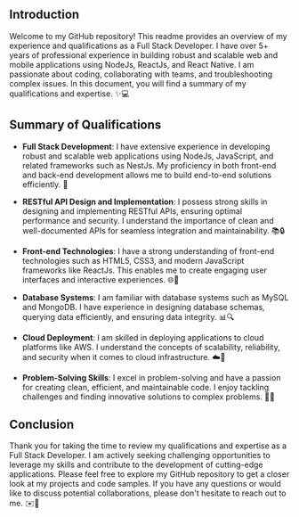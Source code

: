 ## Introduction
Welcome to my GitHub repository! This readme provides an overview of my experience and qualifications as a Full Stack Developer. I have over 5+ years of professional experience in building robust and scalable web and mobile applications using NodeJs, ReactJs, and React Native. I am passionate about coding, collaborating with teams, and troubleshooting complex issues. In this document, you will find a summary of my qualifications and expertise. ✨💻

## Summary of Qualifications
- **Full Stack Development**: I have extensive experience in developing robust and scalable web applications using NodeJs, JavaScript, and related frameworks such as NestJs. My proficiency in both front-end and back-end development allows me to build end-to-end solutions efficiently. 🚀

- **RESTful API Design and Implementation**: I possess strong skills in designing and implementing RESTful APIs, ensuring optimal performance and security. I understand the importance of clean and well-documented APIs for seamless integration and maintainability. 📚🔒

- **Front-end Technologies**: I have a strong understanding of front-end technologies such as HTML5, CSS3, and modern JavaScript frameworks like ReactJs. This enables me to create engaging user interfaces and interactive experiences. 🌐🎨

- **Database Systems**: I am familiar with database systems such as MySQL and MongoDB. I have experience in designing database schemas, querying data efficiently, and ensuring data integrity. 📊🔍

- **Cloud Deployment**: I am skilled in deploying applications to cloud platforms like AWS. I understand the concepts of scalability, reliability, and security when it comes to cloud infrastructure. ☁️🚀

- **Problem-Solving Skills**: I excel in problem-solving and have a passion for creating clean, efficient, and maintainable code. I enjoy tackling challenges and finding innovative solutions to complex problems. 🧩💡

<!--## Additional Information

- 🔭 I’m currently working on developing a new React Native mobile app.
- 🌱 I’m currently learning GraphQL and exploring its implementation in my projects.
- 👯 I’m looking to collaborate on open source projects related to front-end development.
- 🤔 I’m looking for help with optimizing database queries for improved performance.
- 💬 Ask me about my experience working with microservices architecture.
- 📫 How to reach me: You can contact me via email at example@example.com.
- 😄 Pronouns: He/Him
- ⚡ Fun fact: I am an avid traveler and have visited over 10 countries!
-->

## Conclusion
Thank you for taking the time to review my qualifications and expertise as a Full Stack Developer. I am actively seeking challenging opportunities to leverage my skills and contribute to the development of cutting-edge applications. Please feel free to explore my GitHub repository to get a closer look at my projects and code samples. If you have any questions or would like to discuss potential collaborations, please don't hesitate to reach out to me. ✉️🤝



<!--
**trunghd2809/trunghd2809** is a ✨ _special_ ✨ repository because its `README.md` (this file) appears on your GitHub profile.

Here are some ideas to get you started:

- 🔭 I’m currently working on ...
- 🌱 I’m currently learning ...
- 👯 I’m looking to collaborate on ...
- 🤔 I’m looking for help with ...
- 💬 Ask me about ...
- 📫 How to reach me: ...
- 😄 Pronouns: ...
- ⚡ Fun fact: ...
-->

